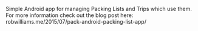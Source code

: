 Simple Android app for managing Packing Lists and Trips which use them. For more information check out the blog post here: robwilliams.me/2015/07/pack-android-packing-list-app/
